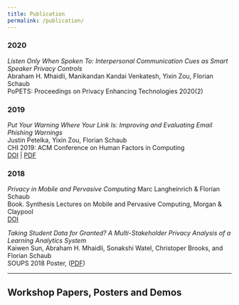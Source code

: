 ```yaml
---
title: Publication
permalink: /publication/
---
```


### 2020

_Listen Only When Spoken To: Interpersonal Communication Cues as Smart Speaker Privacy Controls_<br>
Abraham H. Mhaidli, Manikandan Kandai Venkatesh, Yixin Zou, Florian Schaub<br>
PoPETS: Proceedings on Privacy Enhancing Technologies 2020(2)<br>

### 2019

_Put Your Warning Where Your Link Is: Improving and Evaluating Email Phishing Warnings_<br>
Justin Petelka, Yixin Zou, Florian Schaub<br>
CHI 2019: ACM Conference on Human Factors in Computing<br>
[DOI](https://doi.org/10.1145/3290605.3300748) | [PDF](https://yixinzou.github.io/publications/chi2019-petelka.pdf)

### 2018

_Privacy in Mobile and Pervasive Computing_
Marc Langheinrich & Florian Schaub<br>
Book. Synthesis Lectures on Mobile and Pervasive Computing, Morgan & Claypool<br>
[DOI](https://doi.org/10.2200/S00882ED1V01Y201810MPC013)

_Taking Student Data for Granted? A Multi-Stakeholder Privacy Analysis of a Learning Analytics System_<br>
Kaiwen Sun, Abraham H. Mhaidli, Sonakshi Watel, Christoper Brooks, and Florian Schaub<br>
SOUPS 2018 Poster, ([PDF](https://www.usenix.org/sites/default/files/soups2018posters-sun.pdf))

<hr>

## Workshop Papers, Posters and Demos



